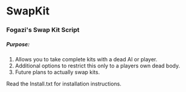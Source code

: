 # SwapKit
### Fogazi's Swap Kit Script
##### Purpose:
1. Allows you to take complete kits with a dead AI or player.
2. Additional options to restrict this only to a players own dead body.
3. Future plans to actually swap kits.

Read the Install.txt for installation instructions.
